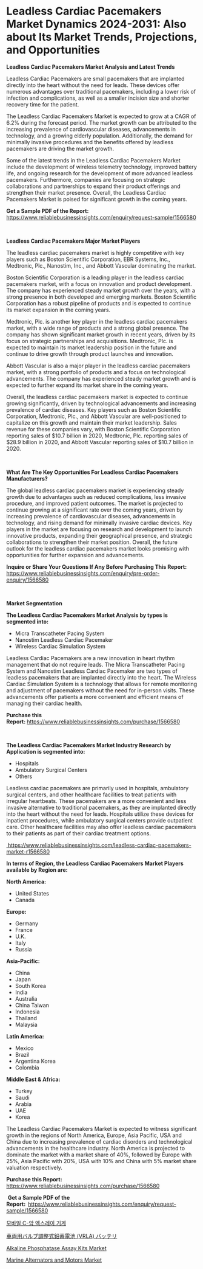 <p><h1>Leadless Cardiac Pacemakers Market Dynamics 2024-2031: Also about Its Market Trends, Projections, and Opportunities</h1></p><p><strong>Leadless Cardiac Pacemakers Market Analysis and Latest Trends</strong></p>
<p><p>Leadless Cardiac Pacemakers are small pacemakers that are implanted directly into the heart without the need for leads. These devices offer numerous advantages over traditional pacemakers, including a lower risk of infection and complications, as well as a smaller incision size and shorter recovery time for the patient.</p><p>The Leadless Cardiac Pacemakers Market is expected to grow at a CAGR of 6.2% during the forecast period. The market growth can be attributed to the increasing prevalence of cardiovascular diseases, advancements in technology, and a growing elderly population. Additionally, the demand for minimally invasive procedures and the benefits offered by leadless pacemakers are driving the market growth.</p><p>Some of the latest trends in the Leadless Cardiac Pacemakers Market include the development of wireless telemetry technology, improved battery life, and ongoing research for the development of more advanced leadless pacemakers. Furthermore, companies are focusing on strategic collaborations and partnerships to expand their product offerings and strengthen their market presence. Overall, the Leadless Cardiac Pacemakers Market is poised for significant growth in the coming years.</p></p>
<p><strong>Get a Sample PDF of the Report:&nbsp;</strong> <a href="https://www.reliablebusinessinsights.com/enquiry/request-sample/1566580">https://www.reliablebusinessinsights.com/enquiry/request-sample/1566580</a></p>
<p>&nbsp;</p>
<p><strong>Leadless Cardiac Pacemakers Major Market Players</strong></p>
<p><p>The leadless cardiac pacemakers market is highly competitive with key players such as Boston Scientific Corporation, EBR Systems, Inc., Medtronic, Plc., Nanostim, Inc., and Abbott Vascular dominating the market. </p><p>Boston Scientific Corporation is a leading player in the leadless cardiac pacemakers market, with a focus on innovation and product development. The company has experienced steady market growth over the years, with a strong presence in both developed and emerging markets. Boston Scientific Corporation has a robust pipeline of products and is expected to continue its market expansion in the coming years.</p><p>Medtronic, Plc. is another key player in the leadless cardiac pacemakers market, with a wide range of products and a strong global presence. The company has shown significant market growth in recent years, driven by its focus on strategic partnerships and acquisitions. Medtronic, Plc. is expected to maintain its market leadership position in the future and continue to drive growth through product launches and innovation.</p><p>Abbott Vascular is also a major player in the leadless cardiac pacemakers market, with a strong portfolio of products and a focus on technological advancements. The company has experienced steady market growth and is expected to further expand its market share in the coming years.</p><p>Overall, the leadless cardiac pacemakers market is expected to continue growing significantly, driven by technological advancements and increasing prevalence of cardiac diseases. Key players such as Boston Scientific Corporation, Medtronic, Plc., and Abbott Vascular are well-positioned to capitalize on this growth and maintain their market leadership. Sales revenue for these companies vary, with Boston Scientific Corporation reporting sales of $10.7 billion in 2020, Medtronic, Plc. reporting sales of $28.9 billion in 2020, and Abbott Vascular reporting sales of $10.7 billion in 2020.</p></p>
<p>&nbsp;</p>
<p><strong>What Are The Key Opportunities For Leadless Cardiac Pacemakers Manufacturers?</strong></p>
<p><p>The global leadless cardiac pacemakers market is experiencing steady growth due to advantages such as reduced complications, less invasive procedure, and improved patient outcomes. The market is projected to continue growing at a significant rate over the coming years, driven by increasing prevalence of cardiovascular diseases, advancements in technology, and rising demand for minimally invasive cardiac devices. Key players in the market are focusing on research and development to launch innovative products, expanding their geographical presence, and strategic collaborations to strengthen their market position. Overall, the future outlook for the leadless cardiac pacemakers market looks promising with opportunities for further expansion and advancements.</p></p>
<p><strong>Inquire or Share Your Questions If Any Before Purchasing This Report:</strong> <a href="https://www.reliablebusinessinsights.com/enquiry/pre-order-enquiry/1566580">https://www.reliablebusinessinsights.com/enquiry/pre-order-enquiry/1566580</a></p>
<p>&nbsp;</p>
<p><strong>Market Segmentation</strong></p>
<p><strong>The Leadless Cardiac Pacemakers Market Analysis by types is segmented into:</strong></p>
<p><ul><li>Micra Transcatheter Pacing System</li><li>Nanostim Leadless Cardiac Pacemaker</li><li>Wireless Cardiac Simulation System</li></ul></p>
<p><p>Leadless Cardiac Pacemakers are a new innovation in heart rhythm management that do not require leads. The Micra Transcatheter Pacing System and Nanostim Leadless Cardiac Pacemaker are two types of leadless pacemakers that are implanted directly into the heart. The Wireless Cardiac Simulation System is a technology that allows for remote monitoring and adjustment of pacemakers without the need for in-person visits. These advancements offer patients a more convenient and efficient means of managing their cardiac health.</p></p>
<p><strong>Purchase this Report:&nbsp;</strong><a href="https://www.reliablebusinessinsights.com/purchase/1566580">https://www.reliablebusinessinsights.com/purchase/1566580</a></p>
<p>&nbsp;</p>
<p><strong>The Leadless Cardiac Pacemakers Market Industry Research by Application is segmented into:</strong></p>
<p><ul><li>Hospitals</li><li>Ambulatory Surgical Centers</li><li>Others</li></ul></p>
<p><p>Leadless cardiac pacemakers are primarily used in hospitals, ambulatory surgical centers, and other healthcare facilities to treat patients with irregular heartbeats. These pacemakers are a more convenient and less invasive alternative to traditional pacemakers, as they are implanted directly into the heart without the need for leads. Hospitals utilize these devices for inpatient procedures, while ambulatory surgical centers provide outpatient care. Other healthcare facilities may also offer leadless cardiac pacemakers to their patients as part of their cardiac treatment options.</p></p>
<p><a href="https://www.reliablebusinessinsights.com/leadless-cardiac-pacemakers-market-r1566580">&nbsp;https://www.reliablebusinessinsights.com/leadless-cardiac-pacemakers-market-r1566580</a></p>
<p><strong>In terms of Region, the Leadless Cardiac Pacemakers Market Players available by Region are:</strong></p>
<p>
    <p> <strong> North America: </strong>
        <ul>
            <li>United States</li>
            <li>Canada</li>
        </ul>
        </p> 
    <p> <strong> Europe: </strong>
        <ul>
            <li>Germany</li>
            <li>France</li>
            <li>U.K.</li>
            <li>Italy</li>
            <li>Russia</li>
        </ul>
        </p> 
    <p> <strong> Asia-Pacific: </strong>
        <ul>
            <li>China</li>
            <li>Japan</li>
            <li>South Korea</li>
            <li>India</li>
            <li>Australia</li>
            <li>China Taiwan</li>
            <li>Indonesia</li>
            <li>Thailand</li>
            <li>Malaysia</li>
        </ul>
        </p> 
    <p> <strong> Latin America: </strong>
        <ul>
            <li>Mexico</li>
            <li>Brazil</li>
            <li>Argentina Korea</li>
            <li>Colombia</li>
        </ul>
        </p> 
    <p> <strong> Middle East & Africa: </strong>
        <ul>
            <li>Turkey</li>
            <li>Saudi</li>
            <li>Arabia</li>
            <li>UAE</li>
            <li>Korea</li>
        </ul>
    </p>
    </p>
<p><p>The Leadless Cardiac Pacemakers Market is expected to witness significant growth in the regions of North America, Europe, Asia Pacific, USA and China due to increasing prevalence of cardiac disorders and technological advancements in the healthcare industry. North America is projected to dominate the market with a market share of 40%, followed by Europe with 25%, Asia Pacific with 20%, USA with 10% and China with 5% market share valuation respectively.</p></p>
<p><strong>Purchase this Report: </strong><a href="https://www.reliablebusinessinsights.com/purchase/1566580">https://www.reliablebusinessinsights.com/purchase/1566580</a></p>
<p>&nbsp;<strong>Get a Sample PDF of the Report:&nbsp;&nbsp;</strong><a href="https://www.reliablebusinessinsights.com/enquiry/request-sample/1566580">https://www.reliablebusinessinsights.com/enquiry/request-sample/1566580</a></p>
<p><strong></strong></p>
<p><p><a href="https://github.com/dollarearner151/Market-Research-Report-List-1/blob/main/636586484651.md">모바일 C-암 엑스레이 기계</a></p><p><a href="https://github.com/one-cool-chick/Market-Research-Report-List-1/blob/main/731583691800.md">車両用バルブ調整式鉛蓄電池 (VRLA) バッテリ</a></p><p><a href="https://github.com/gamblestampleyjenny50m5sl6/Market-Research-Report-List-2/blob/main/alkaline-phosphatase-assay-kits-market.md">Alkaline Phosphatase Assay Kits Market</a></p><p><a href="https://github.com/nicholepatriciadoylenwnrjr0/Market-Research-Report-List-2/blob/main/marine-alternators-and-motors-market.md">Marine Alternators and Motors Market</a></p></p>